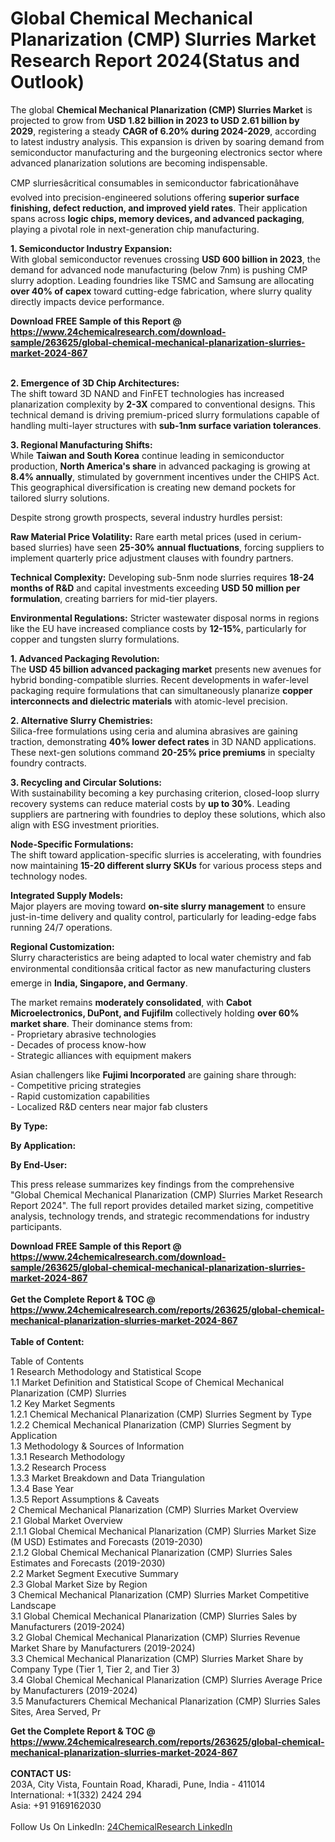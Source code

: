 <h1>Global Chemical Mechanical Planarization (CMP) Slurries Market Research Report 2024(Status and Outlook)</h1><p>The global <strong>Chemical Mechanical Planarization (CMP) Slurries Market</strong> is projected to grow from <strong>USD 1.82 billion in 2023 to USD 2.61 billion by 2029</strong>, registering a steady <strong>CAGR of 6.20% during 2024-2029</strong>, according to latest industry analysis. This expansion is driven by soaring demand from semiconductor manufacturing and the burgeoning electronics sector where advanced planarization solutions are becoming indispensable.</p><p>CMP slurriesâcritical consumables in semiconductor fabricationâhave evolved into precision-engineered solutions offering <strong>superior surface finishing, defect reduction, and improved yield rates</strong>. Their application spans across <strong>logic chips, memory devices, and advanced packaging</strong>, playing a pivotal role in next-generation chip manufacturing.</p><p><strong>1. Semiconductor Industry Expansion:</strong><br>
With global semiconductor revenues crossing <strong>USD 600 billion in 2023</strong>, the demand for advanced node manufacturing (below 7nm) is pushing CMP slurry adoption. Leading foundries like TSMC and Samsung are allocating <strong>over 40% of capex</strong> toward cutting-edge fabrication, where slurry quality directly impacts device performance.</p><div><b>Download FREE Sample of this Report @ 
            <a href="https://www.24chemicalresearch.com/download-sample/263625/global-chemical-mechanical-planarization-slurries-market-2024-867">
            https://www.24chemicalresearch.com/download-sample/263625/global-chemical-mechanical-planarization-slurries-market-2024-867</a></b></div><br><p><strong>2. Emergence of 3D Chip Architectures:</strong><br>
The shift toward 3D NAND and FinFET technologies has increased planarization complexity by <strong>2-3X</strong> compared to conventional designs. This technical demand is driving premium-priced slurry formulations capable of handling multi-layer structures with <strong>sub-1nm surface variation tolerances</strong>.</p><p><strong>3. Regional Manufacturing Shifts:</strong><br>
While <strong>Taiwan and South Korea</strong> continue leading in semiconductor production, <strong>North America's share</strong> in advanced packaging is growing at <strong>8.4% annually</strong>, stimulated by government incentives under the CHIPS Act. This geographical diversification is creating new demand pockets for tailored slurry solutions.</p><p>Despite strong growth prospects, several industry hurdles persist:</p><p><strong>Raw Material Price Volatility:</strong> Rare earth metal prices (used in cerium-based slurries) have seen <strong>25-30% annual fluctuations</strong>, forcing suppliers to implement quarterly price adjustment clauses with foundry partners.</p><p><strong>Technical Complexity:</strong> Developing sub-5nm node slurries requires <strong>18-24 months of R&amp;D</strong> and capital investments exceeding <strong>USD 50 million per formulation</strong>, creating barriers for mid-tier players.</p><p><strong>Environmental Regulations:</strong> Stricter wastewater disposal norms in regions like the EU have increased compliance costs by <strong>12-15%</strong>, particularly for copper and tungsten slurry formulations.</p><p><strong>1. Advanced Packaging Revolution:</strong><br>
The <strong>USD 45 billion advanced packaging market</strong> presents new avenues for hybrid bonding-compatible slurries. Recent developments in wafer-level packaging require formulations that can simultaneously planarize <strong>copper interconnects and dielectric materials</strong> with atomic-level precision.</p><p><strong>2. Alternative Slurry Chemistries:</strong><br>
Silica-free formulations using ceria and alumina abrasives are gaining traction, demonstrating <strong>40% lower defect rates</strong> in 3D NAND applications. These next-gen solutions command <strong>20-25% price premiums</strong> in specialty foundry contracts.</p><p><strong>3. Recycling and Circular Solutions:</strong><br>
With sustainability becoming a key purchasing criterion, closed-loop slurry recovery systems can reduce material costs by <strong>up to 30%</strong>. Leading suppliers are partnering with foundries to deploy these solutions, which also align with ESG investment priorities.</p><p><strong>Node-Specific Formulations:</strong><br>
    The shift toward application-specific slurries is accelerating, with foundries now maintaining <strong>15-20 different slurry SKUs</strong> for various process steps and technology nodes.</p><p><strong>Integrated Supply Models:</strong><br>
    Major players are moving toward <strong>on-site slurry management</strong> to ensure just-in-time delivery and quality control, particularly for leading-edge fabs running 24/7 operations.</p><p><strong>Regional Customization:</strong><br>
    Slurry characteristics are being adapted to local water chemistry and fab environmental conditionsâa critical factor as new manufacturing clusters emerge in <strong>India, Singapore, and Germany</strong>.</p><p>The market remains <strong>moderately consolidated</strong>, with <strong>Cabot Microelectronics, DuPont, and Fujifilm</strong> collectively holding <strong>over 60% market share</strong>. Their dominance stems from:<br>
- Proprietary abrasive technologies<br>
- Decades of process know-how<br>
- Strategic alliances with equipment makers</p><p>Asian challengers like <strong>Fujimi Incorporated</strong> are gaining share through:<br>
- Competitive pricing strategies<br>
- Rapid customization capabilities<br>
- Localized R&amp;D centers near major fab clusters</p><p><strong>By Type:</strong></p><p><strong>By Application:</strong></p><p><strong>By End-User:</strong></p><p>This press release summarizes key findings from the comprehensive "Global Chemical Mechanical Planarization (CMP) Slurries Market Research Report 2024". The full report provides detailed market sizing, competitive analysis, technology trends, and strategic recommendations for industry participants.</p><div><b>Download FREE Sample of this Report @ 
            <a href="https://www.24chemicalresearch.com/download-sample/263625/global-chemical-mechanical-planarization-slurries-market-2024-867">
            https://www.24chemicalresearch.com/download-sample/263625/global-chemical-mechanical-planarization-slurries-market-2024-867</a></b></div><br><div><b>Get the Complete Report & TOC @ 
            <a href="https://www.24chemicalresearch.com/reports/263625/global-chemical-mechanical-planarization-slurries-market-2024-867">
            https://www.24chemicalresearch.com/reports/263625/global-chemical-mechanical-planarization-slurries-market-2024-867</a></b></div><br>
            <b>Table of Content:</b><p>Table of Contents<br />
1 Research Methodology and Statistical Scope<br />
1.1 Market Definition and Statistical Scope of Chemical Mechanical Planarization (CMP) Slurries<br />
1.2 Key Market Segments<br />
1.2.1 Chemical Mechanical Planarization (CMP) Slurries Segment by Type<br />
1.2.2 Chemical Mechanical Planarization (CMP) Slurries Segment by Application<br />
1.3 Methodology & Sources of Information<br />
1.3.1 Research Methodology<br />
1.3.2 Research Process<br />
1.3.3 Market Breakdown and Data Triangulation<br />
1.3.4 Base Year<br />
1.3.5 Report Assumptions & Caveats<br />
2 Chemical Mechanical Planarization (CMP) Slurries Market Overview<br />
2.1 Global Market Overview<br />
2.1.1 Global Chemical Mechanical Planarization (CMP) Slurries Market Size (M USD) Estimates and Forecasts (2019-2030)<br />
2.1.2 Global Chemical Mechanical Planarization (CMP) Slurries Sales Estimates and Forecasts (2019-2030)<br />
2.2 Market Segment Executive Summary<br />
2.3 Global Market Size by Region<br />
3 Chemical Mechanical Planarization (CMP) Slurries Market Competitive Landscape<br />
3.1 Global Chemical Mechanical Planarization (CMP) Slurries Sales by Manufacturers (2019-2024)<br />
3.2 Global Chemical Mechanical Planarization (CMP) Slurries Revenue Market Share by Manufacturers (2019-2024)<br />
3.3 Chemical Mechanical Planarization (CMP) Slurries Market Share by Company Type (Tier 1, Tier 2, and Tier 3)<br />
3.4 Global Chemical Mechanical Planarization (CMP) Slurries Average Price by Manufacturers (2019-2024)<br />
3.5 Manufacturers Chemical Mechanical Planarization (CMP) Slurries Sales Sites, Area Served, Pr</p><div><b>Get the Complete Report & TOC @ 
            <a href="https://www.24chemicalresearch.com/reports/263625/global-chemical-mechanical-planarization-slurries-market-2024-867">
            https://www.24chemicalresearch.com/reports/263625/global-chemical-mechanical-planarization-slurries-market-2024-867</a></b></div><br><b>CONTACT US:</b><br>
            203A, City Vista, Fountain Road, Kharadi, Pune, India - 411014<br>
            International: +1(332) 2424 294<br>
            Asia: +91 9169162030 <br><br>
            Follow Us On LinkedIn: <a href="https://www.linkedin.com/company/24chemicalresearch/">24ChemicalResearch LinkedIn</a>